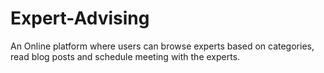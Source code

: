 # Expert-Advising
An Online platform where users can browse experts based on categories, read blog posts and schedule meeting with the experts.
